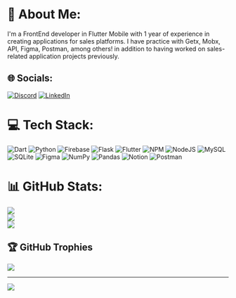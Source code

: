 # 💫 About Me:
I'm a FrontEnd developer in Flutter Mobile with 1 year of experience in creating applications for sales platforms. I have practice with Getx, Mobx, API, Figma, Postman, among others! in addition to having worked on sales-related application projects previously.

## 🌐 Socials:
[![Discord](https://img.shields.io/badge/Discord-%237289DA.svg?logo=discord&logoColor=white)](https://discord.gg/https://discord.com/users/433742288150200331) [![LinkedIn](https://img.shields.io/badge/LinkedIn-%230077B5.svg?logo=linkedin&logoColor=white)](https://linkedin.com/in/miguel-calmater-92b41a250) 

# 💻 Tech Stack:
![Dart](https://img.shields.io/badge/dart-%230175C2.svg?style=for-the-badge&logo=dart&logoColor=white) ![Python](https://img.shields.io/badge/python-3670A0?style=for-the-badge&logo=python&logoColor=ffdd54) ![Firebase](https://img.shields.io/badge/firebase-%23039BE5.svg?style=for-the-badge&logo=firebase) ![Flask](https://img.shields.io/badge/flask-%23000.svg?style=for-the-badge&logo=flask&logoColor=white) ![Flutter](https://img.shields.io/badge/Flutter-%2302569B.svg?style=for-the-badge&logo=Flutter&logoColor=white) ![NPM](https://img.shields.io/badge/NPM-%23000000.svg?style=for-the-badge&logo=npm&logoColor=white) ![NodeJS](https://img.shields.io/badge/node.js-6DA55F?style=for-the-badge&logo=node.js&logoColor=white) ![MySQL](https://img.shields.io/badge/mysql-%2300f.svg?style=for-the-badge&logo=mysql&logoColor=white) ![SQLite](https://img.shields.io/badge/sqlite-%2307405e.svg?style=for-the-badge&logo=sqlite&logoColor=white) 	![Figma](https://img.shields.io/badge/figma-%23F24E1E.svg?style=for-the-badge&logo=figma&logoColor=white) ![NumPy](https://img.shields.io/badge/numpy-%23013243.svg?style=for-the-badge&logo=numpy&logoColor=white) ![Pandas](https://img.shields.io/badge/pandas-%23150458.svg?style=for-the-badge&logo=pandas&logoColor=white) ![Notion](https://img.shields.io/badge/Notion-%23000000.svg?style=for-the-badge&logo=notion&logoColor=white) ![Postman](https://img.shields.io/badge/Postman-FF6C37?style=for-the-badge&logo=postman&logoColor=white)
# 📊 GitHub Stats:
![](https://github-readme-stats.vercel.app/api?username=tekboxs&theme=highcontrast&hide_border=true&include_all_commits=true&count_private=true)<br/>
![](https://github-readme-streak-stats.herokuapp.com/?user=tekboxs&theme=highcontrast&hide_border=true)<br/>
![](https://github-readme-stats.vercel.app/api/top-langs/?username=tekboxs&theme=highcontrast&hide_border=true&include_all_commits=true&count_private=true&layout=compact)

## 🏆 GitHub Trophies
![](https://github-profile-trophy.vercel.app/?username=tekboxs&theme=radical&no-frame=false&no-bg=true&margin-w=4)

---
[![](https://visitcount.itsvg.in/api?id=tekboxs&icon=7&color=0)](https://visitcount.itsvg.in)

<!-- Proudly created with GPRM ( https://gprm.itsvg.in ) -->
